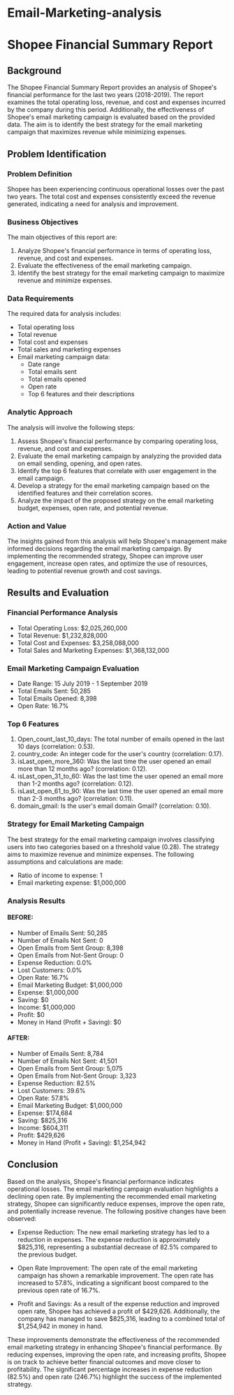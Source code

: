 # Email-Marketing-analysis
# Shopee Financial Summary Report

## Background
The Shopee Financial Summary Report provides an analysis of Shopee's financial performance for the last two years (2018-2019). The report examines the total operating loss, revenue, and cost and expenses incurred by the company during this period. Additionally, the effectiveness of Shopee's email marketing campaign is evaluated based on the provided data. The aim is to identify the best strategy for the email marketing campaign that maximizes revenue while minimizing expenses.

## Problem Identification

### Problem Definition
Shopee has been experiencing continuous operational losses over the past two years. The total cost and expenses consistently exceed the revenue generated, indicating a need for analysis and improvement.

### Business Objectives
The main objectives of this report are:
1. Analyze Shopee's financial performance in terms of operating loss, revenue, and cost and expenses.
2. Evaluate the effectiveness of the email marketing campaign.
3. Identify the best strategy for the email marketing campaign to maximize revenue and minimize expenses.

### Data Requirements
The required data for analysis includes:
- Total operating loss
- Total revenue
- Total cost and expenses
- Total sales and marketing expenses
- Email marketing campaign data:
  - Date range
  - Total emails sent
  - Total emails opened
  - Open rate
  - Top 6 features and their descriptions

### Analytic Approach
The analysis will involve the following steps:
1. Assess Shopee's financial performance by comparing operating loss, revenue, and cost and expenses.
2. Evaluate the email marketing campaign by analyzing the provided data on email sending, opening, and open rates.
3. Identify the top 6 features that correlate with user engagement in the email campaign.
4. Develop a strategy for the email marketing campaign based on the identified features and their correlation scores.
5. Analyze the impact of the proposed strategy on the email marketing budget, expenses, open rate, and potential revenue.

### Action and Value
The insights gained from this analysis will help Shopee's management make informed decisions regarding the email marketing campaign. By implementing the recommended strategy, Shopee can improve user engagement, increase open rates, and optimize the use of resources, leading to potential revenue growth and cost savings.

## Results and Evaluation

### Financial Performance Analysis
- Total Operating Loss: $2,025,260,000
- Total Revenue: $1,232,828,000
- Total Cost and Expenses: $3,258,088,000
- Total Sales and Marketing Expenses: $1,368,132,000

### Email Marketing Campaign Evaluation
- Date Range: 15 July 2019 - 1 September 2019
- Total Emails Sent: 50,285
- Total Emails Opened: 8,398
- Open Rate: 16.7%

### Top 6 Features
1. Open_count_last_10_days: The total number of emails opened in the last 10 days (correlation: 0.53).
2. country_code: An integer code for the user's country (correlation: 0.17).
3. isLast_open_more_360: Was the last time the user opened an email more than 12 months ago? (correlation: 0.12).
4. isLast_open_31_to_60: Was the last time the user opened an email more than 1-2 months ago? (correlation: 0.12).
5. isLast_open_61_to_90: Was the last time the user opened an email more than 2-3 months ago? (correlation: 0.11).
6. domain_gmail: Is the user's email domain Gmail? (correlation: 0.10).

### Strategy for Email Marketing Campaign
The best strategy for the email marketing campaign involves classifying users into two categories based on a threshold value (0.28). The strategy aims to maximize revenue and minimize expenses. The following assumptions and calculations are made:
- Ratio of income to expense: 1
- Email marketing expense: $1,000,000

### Analysis Results
#### BEFORE:
- Number of Emails Sent: 50,285
- Number of Emails Not Sent: 0
- Open Emails from Sent Group: 8,398
- Open Emails from Not-Sent Group: 0
- Expense Reduction: 0.0%
- Lost Customers: 0.0%
- Open Rate: 16.7%
- Email Marketing Budget: $1,000,000
- Expense: $1,000,000
- Saving: $0
- Income: $1,000,000
- Profit: $0
- Money in Hand (Profit + Saving): $0

#### AFTER:
- Number of Emails Sent: 8,784
- Number of Emails Not Sent: 41,501
- Open Emails from Sent Group: 5,075
- Open Emails from Not-Sent Group: 3,323
- Expense Reduction: 82.5%
- Lost Customers: 39.6%
- Open Rate: 57.8%
- Email Marketing Budget: $1,000,000
- Expense: $174,684
- Saving: $825,316
- Income: $604,311
- Profit: $429,626
- Money in Hand (Profit + Saving): $1,254,942

## Conclusion
Based on the analysis, Shopee's financial performance indicates operational losses. The email marketing campaign evaluation highlights a declining open rate. By implementing the recommended email marketing strategy, Shopee can significantly reduce expenses, improve the open rate, and potentially increase revenue. The following positive changes have been observed:

- Expense Reduction: The new email marketing strategy has led to a reduction in expenses. The expense reduction is approximately $825,316, representing a substantial decrease of 82.5% compared to the previous budget.

- Open Rate Improvement: The open rate of the email marketing campaign has shown a remarkable improvement. The open rate has increased to 57.8%, indicating a significant boost compared to the previous open rate of 16.7%.

- Profit and Savings: As a result of the expense reduction and improved open rate, Shopee has achieved a profit of $429,626. Additionally, the company has managed to save $825,316, leading to a combined total of $1,254,942 in money in hand.

These improvements demonstrate the effectiveness of the recommended email marketing strategy in enhancing Shopee's financial performance. By reducing expenses, improving the open rate, and increasing profits, Shopee is on track to achieve better financial outcomes and move closer to profitability. The significant percentage increases in expense reduction (82.5%) and open rate (246.7%) highlight the success of the implemented strategy.
